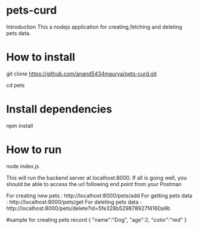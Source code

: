 # pets-curd

Introduction
This a nodejs application for creating,fetching and deleting pets data. 

# How to install
git clone https://github.com/anand5434maurya/pets-curd.git

cd pets

# Install  dependencies
npm install

# How to run

node index.js

This will run the backend server at localhost:8000. If all is going well, you should be able to access the url following end point from your Postman

For creating new pets : http://localhost:8000/pets/add
For getting pets data : http://localhost:8000/pets/get
For deleting pets data : http://localhost:8000/pets/delete?id=5fe328b529878927f4160a9b


#sample for creating pets record 
{
    "name":"Dog",
    "age":2,
    "color":"red"
}
